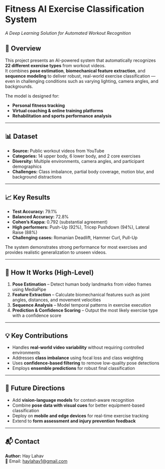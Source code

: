 # Fitness AI Exercise Classification System
*A Deep Learning Solution for Automated Workout Recognition*

## 📌 Overview
This project presents an AI-powered system that automatically recognizes **22 different exercise types** from workout videos.  
It combines **pose estimation**, **biomechanical feature extraction**, and **sequence modeling** to deliver robust, real-world exercise classification — even in challenging conditions such as varying lighting, camera angles, and backgrounds.

The model is designed for:
- **Personal fitness tracking**
- **Virtual coaching & online training platforms**
- **Rehabilitation and sports performance analysis**

---

## 📊 Dataset
- **Source:** Public workout videos from YouTube  
- **Categories:** 14 upper body, 6 lower body, and 2 core exercises  
- **Diversity:** Multiple environments, camera angles, and participant demographics  
- **Challenges:** Class imbalance, partial body coverage, motion blur, and background distractions

---

## 📈 Key Results
- **Test Accuracy:** 79.1%  
- **Balanced Accuracy:** 72.8%  
- **Cohen’s Kappa:** 0.792 (substantial agreement)  
- **High performers:** Push-Up (92%), Tricep Pushdown (94%), Lateral Raise (88%)  
- **Challenging cases:** Romanian Deadlift, Hammer Curl, Pull-Up  

The system demonstrates strong performance for most exercises and provides realistic generalization to unseen videos.

---

## 🚀 How It Works (High-Level)
1. **Pose Estimation** – Detect human body landmarks from video frames using MediaPipe  
2. **Feature Extraction** – Calculate biomechanical features such as joint angles, distances, and movement velocities  
3. **Sequence Analysis** – Model temporal patterns in exercise execution  
4. **Prediction & Confidence Scoring** – Output the most likely exercise type with a confidence score  

---

## 💡 Key Contributions
- Handles **real-world video variability** without requiring controlled environments  
- Addresses **class imbalance** using focal loss and class weighting  
- Uses **confidence-based filtering** to remove low-quality pose detections  
- Employs **ensemble predictions** for robust final classification  

---

## 🔮 Future Directions
- Add **vision-language models** for context-aware recognition  
- Combine **pose data with visual cues** for better equipment-based classification  
- Deploy on **mobile and edge devices** for real-time exercise tracking  
- Extend to **form assessment and injury prevention feedback**

---

## 📬 Contact
**Author:** Hay Lahav  
📧 Email: haylahav1@gmail.com
